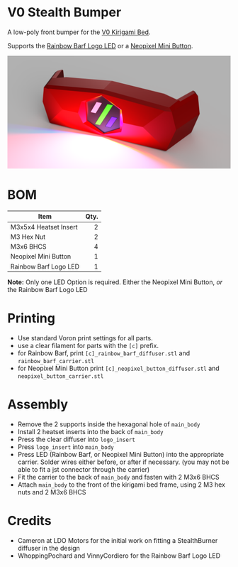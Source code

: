 # V0 Stealth Bumper

A low-poly front bumper for the [V0 Kirigami Bed](https://github.com/christophmuellerorg/voron_0_kirigami_bed).

Supports the [Rainbow Barf Logo LED](https://github.com/tanaes/whopping_Voron_mods/tree/main/LEDs/Rainbow_Barf_Logo_LED) or a [Neopixel Mini Button](https://www.adafruit.com/product/4776).


![Render](Images/render.png)

# BOM

|Item                           | Qty. |
|-------------------------------|-----:|
| M3x5x4 Heatset Insert         |    2 |
| M3 Hex Nut                    |    2 |
| M3x6 BHCS                     |    4 |
| Neopixel Mini Button          |    1 |
| Rainbow Barf Logo LED         |    1 |

**Note:** Only one LED Option is required.  Either the Neopixel Mini Button, *or* the Rainbow Barf Logo LED


# Printing

 - Use standard Voron print settings for all parts.
 - use a clear filament for parts with the `[c]` prefix.
 - for Rainbow Barf, print `[c]_rainbow_barf_diffuser.stl` and `rainbow_barf_carrier.stl`
 - for Neopixel Mini Button print `[c]_neopixel_button_diffuser.stl` and `neopixel_button_carrier.stl`


# Assembly

- Remove the 2 supports inside the hexagonal hole of `main_body`
- Install 2 heatset inserts into the back of `main_body`
- Press the clear diffuser into `logo_insert`
- Press `logo_insert` into `main_body`
- Press LED (Rainbow Barf, or Neopixel Mini Button) into the appropriate carrier.  Solder wires either before, or after if necessary. (you may not be able to fit a jst connector through the carrier)
- Fit the carrier to the back of `main_body` and fasten with 2 M3x6 BHCS
- Attach `main_body` to the front of the kirigami bed frame, using 2 M3 hex nuts and 2 M3x6 BHCS


# Credits

- Cameron at LDO Motors for the initial work on fitting a StealthBurner diffuser in the design
- WhoppingPochard and VinnyCordiero for the Rainbow Barf Logo LED

